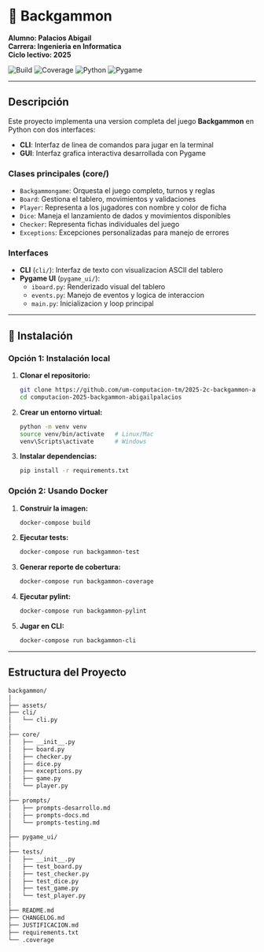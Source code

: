# 🎲 Backgammon

**Alumno: Palacios Abigail**  
**Carrera: Ingenieria en Informatica**  
**Ciclo lectivo: 2025**

![Build](https://img.shields.io/badge/build-passing-brightgreen)
![Coverage](https://img.shields.io/badge/coverage-100%25-blue)
![Python](https://img.shields.io/badge/python-3.13-blue)
![Pygame](https://img.shields.io/badge/pygame-2.6.1-green)

---

##  Descripción

Este proyecto implementa una version completa del juego **Backgammon** en Python con dos interfaces:
- **CLI**: Interfaz de linea de comandos para jugar en la terminal
- **GUI**: Interfaz grafica interactiva desarrollada con Pygame

### Clases principales (core/)

- `Backgammongame`: Orquesta el juego completo, turnos y reglas
- `Board`: Gestiona el tablero, movimientos y validaciones
- `Player`: Representa a los jugadores con nombre y color de ficha
- `Dice`: Maneja el lanzamiento de dados y movimientos disponibles
- `Checker`: Representa fichas individuales del juego
- `Exceptions`: Excepciones personalizadas para manejo de errores

### Interfaces

- **CLI** (`cli/`): Interfaz de texto con visualizacion ASCII del tablero
- **Pygame UI** (`pygame_ui/`): 
  - `iboard.py`: Renderizado visual del tablero
  - `events.py`: Manejo de eventos y logica de interaccion
  - `main.py`: Inicializacion y loop principal

---

## 🚀 Instalación

### Opción 1: Instalación local

1. **Clonar el repositorio:**
   ```bash
   git clone https://github.com/um-computacion-tm/2025-2c-backgammon-abigailpalacios.git
   cd computacion-2025-backgammon-abigailpalacios
   ```

2. **Crear un entorno virtual:**
   ```bash
   python -m venv venv
   source venv/bin/activate   # Linux/Mac
   venv\Scripts\activate      # Windows
   ```

3. **Instalar dependencias:**
   ```bash
   pip install -r requirements.txt
   ```

### Opción 2: Usando Docker

1. **Construir la imagen:**
   ```bash
   docker-compose build
   ```

2. **Ejecutar tests:**
   ```bash
   docker-compose run backgammon-test
   ```

3. **Generar reporte de cobertura:**
   ```bash
   docker-compose run backgammon-coverage
   ```

4. **Ejecutar pylint:**
   ```bash
   docker-compose run backgammon-pylint
   ```

5. **Jugar en CLI:**
   ```bash
   docker-compose run backgammon-cli
   ```

---

##  Estructura del Proyecto
````markdown
backgammon/
│
├── assets/               
├── cli/
│   └── cli.py            
│
├── core/
│   ├── __init__.py
│   ├── board.py         
│   ├── checker.py    
│   ├── dice.py          
│   ├── exceptions.py     
│   ├── game.py          
│   └── player.py  
│
├── prompts/            
│   ├── prompts-desarrollo.md
│   ├── prompts-docs.md
│   └── prompts-testing.md
│
├── pygame_ui/          
│
├── tests/
│   ├── __init__.py
│   ├── test_board.py
│   ├── test_checker.py
│   ├── test_dice.py
│   ├── test_game.py
│   └── test_player.py
│
├── README.md
├── CHANGELOG.md
├── JUSTIFICACION.md
├── requirements.txt
└── .coverage
````
